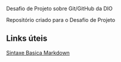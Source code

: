 Desafio de Projeto sobre Git/GitHub da DIO

Repositório criado para o Desafio de Projeto

## Links úteis
[Sintaxe Basica Markdown](https://www.markdownguide.org/basic-syntax/)
